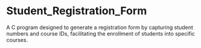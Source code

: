 # Student_Registration_Form
A C program designed to generate a registration form by capturing student numbers and course IDs, facilitating the enrollment of students into specific courses.
